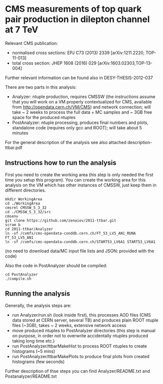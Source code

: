 # CMS measurements of top quark pair production in dilepton channel at 7 TeV

Relevant CMS publication:
 * normalised cross sections: EPJ C73 (2013) 2339 [arXiv:1211.2220, TOP-11-013]
 * total cross section: JHEP 1608 (2016) 029 [arXiv:1603.02303,TOP-13-004]

Further relevant information can be found also in DESY-THESIS-2012-037

There are two parts in this analysis:
 * Analyzer: ntuple production, requires CMSSW (the instructions assume that you will work on a VM properly contextualized for CMS, available from http://opendata.cern.ch/VM/CMS) and network connection; will take ~ 2 weeks to process the full data + MC samples and ~ 3GB free space for the produced ntuples
 * PostAnalyzer: ntuple processing, produces final numbers and plots, standalone code (requires only gcc and ROOT); will take about 5 minutes

For the general description of the analysis see also attached description-ttbar.pdf

## Instructions how to run the analysis

First you need to create the working area (his step is only needed the first time you setup this program). You can create the working area for this analysis on the VM which has other instances of CMSSW, just keep them in different directories.
```
mkdir WorkingArea
cd ./WorkingArea
cmsrel CMSSW_5_3_32
cd ./CMSSW_5_3_32/src
cmsenv
git clone https://github.com/zenaiev/2011-ttbar.git
scram b
cd 2011-ttbar/Analyzer
ln -sf /cvmfs/cms-opendata-conddb.cern.ch/FT_53_LV5_AN1_RUNA FT_53_LV5_AN1     
ln -sf /cvmfs/cms-opendata-conddb.cern.ch/START53_LV6A1 START53_LV6A1
```
(no need to download data/MC input file lists and JSON: provided with the code)

Also the code in PostAnalyzer should be compiled:
```
cd PostAnalyzer
./compile.sh
```

## Running the analysis
Generally, the analysis steps are:
 * run Analyzer/run.sh (look inside first), this processes AOD files (CMS data stored at CERN server, several TB) and produces plain ROOT ntuple files (~3GB), takes ~ 2 weeks, extensive network access
 * move produced ntuples to PostAnalyzer directories (this step is manual on purpose, in order not to overwrite accidentally ntuples produced taking long time etc.)
 * run PostAnalyzer/ttbarMakeHist to process ROOT ntuples to create histograms (~5 mins)
 * run PostAnalyzer/ttbarMakePlots to produce final plots from created histograms (few seconds)

Further description of thse steps you can find Analyzer/README.txt and Postanalyzer/README.txt
